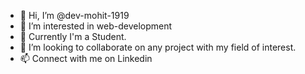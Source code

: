 - 👋 Hi, I’m @dev-mohit-1919
- 👀 I’m interested in web-development
- 🌱 Currently I'm a Student.
- 💞️ I’m looking to collaborate on any project with my field of interest.
- 📫 Connect with me on Linkedin
  
<!---
dev-mohit-1919/dev-mohit-1919 is a ✨ special ✨ repository because its `README.md` (this file) appears on your GitHub profile.
You can click the Preview link to take a look at your changes.
--->

